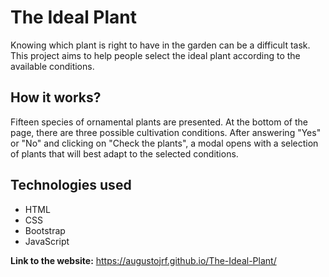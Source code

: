 # The Ideal Plant

Knowing which plant is right to have in the garden can be a difficult task. This project aims to help people select the ideal plant according to the available conditions.

## How it works?

Fifteen species of ornamental plants are presented. At the bottom of the page, there are three possible cultivation conditions. After answering "Yes" or "No" and clicking on "Check the plants", a modal opens with a selection of plants that will best adapt to the selected conditions.

## Technologies used

- HTML
- CSS
- Bootstrap
- JavaScript

**Link to the website:** https://augustojrf.github.io/The-Ideal-Plant/
